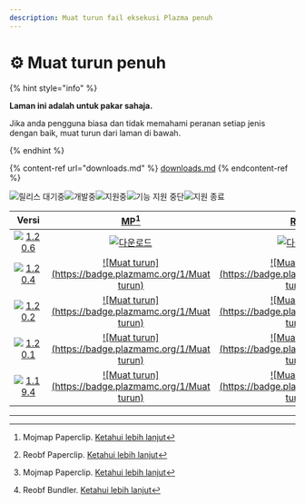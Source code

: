 ```yaml
---
description: Muat turun fail eksekusi Plazma penuh
---
```


# ⚙️ Muat turun penuh

{% hint style="info" %}

**Laman ini adalah untuk pakar sahaja.**

Jika anda pengguna biasa dan tidak memahami peranan setiap jenis dengan baik,
muat turun dari laman di bawah.

{% endhint %}

{% content-ref url="downloads.md" %}
[downloads.md](downloads.md)
{% endcontent-ref %}

[wtr]: https://badge.plazmamc.org/0/릴리스%20대기중

![릴리스 대기중][wtr]![개발중](https://badge.plazmamc.org/1/개발중)![지원중](https://badge.plazmamc.org/2/지원중)![기능 지원 중단](https://badge.plazmamc.org/6/기능%20지원%20중단)![지원 종료](https://badge.plazmamc.org/4/지원%20종료)

|                                       Versi                                       |                                                                                            [MP](#user-content-fn-1)[^1]                                                                                           |                                                                                            [RP](#user-content-fn-2)[^2]                                                                                           |                                                                                            [MB](#user-content-fn-3)[^3]                                                                                           |                                                                                            [RB](#user-content-fn-4)[^4]                                                                                           |
| :-------------------------------------------------------------------------------: | :---------------------------------------------------------------------------------------------------------------------------------------------------------------------------------------------------------------: | :---------------------------------------------------------------------------------------------------------------------------------------------------------------------------------------------------------------: | :---------------------------------------------------------------------------------------------------------------------------------------------------------------------------------------------------------------: | :---------------------------------------------------------------------------------------------------------------------------------------------------------------------------------------------------------------: |
| [![1.20.6](https://badge.plazmamc.org/1/1.20.6)](https://git.plazmamc.org/1.20.6) |                                                                   [![다운로드](https://badge.plazmamc.org/1/다운로드)](https://dl.plazmamc.org/1.20.6/0)                                                                  |                                                                   [![다운로드](https://badge.plazmamc.org/1/다운로드)](https://dl.plazmamc.org/1.20.6/1)                                                                  |                                                                   [![다운로드](https://badge.plazmamc.org/1/다운로드)](https://dl.plazmamc.org/1.20.6/2)                                                                  |                                                                   [![다운로드](https://badge.plazmamc.org/1/다운로드)](https://dl.plazmamc.org/1.20.6/3)                                                                  |
| [![1.20.4](https://badge.plazmamc.org/2/1.20.4)](https://git.plazmamc.org/1.20.4) | [![Muat turun](https://badge.plazmamc.org/1/Muat turun)](https://dl.plazmamc.org/1.20.4/0) | [![Muat turun](https://badge.plazmamc.org/1/Muat turun)](https://dl.plazmamc.org/1.20.4/1) | [![Muat turun](https://badge.plazmamc.org/1/Muat turun)](https://dl.plazmamc.org/1.20.4/2) | [![Muat turun](https://badge.plazmamc.org/1/Muat turun)](https://dl.plazmamc.org/1.20.4/3) |
| [![1.20.2](https://badge.plazmamc.org/4/1.20.2)](https://git.plazmamc.org/1.20.2) | [![Muat turun](https://badge.plazmamc.org/1/Muat turun)](https://dl.plazmamc.org/1.20.2/0) | [![Muat turun](https://badge.plazmamc.org/1/Muat turun)](https://dl.plazmamc.org/1.20.2/1) | [![Muat turun](https://badge.plazmamc.org/1/Muat turun)](https://dl.plazmamc.org/1.20.2/2) | [![Muat turun](https://badge.plazmamc.org/1/Muat turun)](https://dl.plazmamc.org/1.20.2/3) |
| [![1.20.1](https://badge.plazmamc.org/4/1.20.1)](https://git.plazmamc.org/1.20.1) | [![Muat turun](https://badge.plazmamc.org/1/Muat turun)](https://dl.plazmamc.org/1.20.1/0) | [![Muat turun](https://badge.plazmamc.org/1/Muat turun)](https://dl.plazmamc.org/1.20.1/1) | [![Muat turun](https://badge.plazmamc.org/1/Muat turun)](https://dl.plazmamc.org/1.20.1/2) | [![Muat turun](https://badge.plazmamc.org/1/Muat turun)](https://dl.plazmamc.org/1.20.1/3) |
| [![1.19.4](https://badge.plazmamc.org/4/1.19.4)](https://git.plazmamc.org/1.19.4) | [![Muat turun](https://badge.plazmamc.org/1/Muat turun)](https://dl.plazmamc.org/1.19.4/0) | [![Muat turun](https://badge.plazmamc.org/1/Muat turun)](https://dl.plazmamc.org/1.19.4/1) | [![Muat turun](https://badge.plazmamc.org/1/Muat turun)](https://dl.plazmamc.org/1.19.4/2) | [![Muat turun](https://badge.plazmamc.org/1/Muat turun)](https://dl.plazmamc.org/1.19.4/3) |

***

[^1]: Mojmap Paperclip. [Ketahui lebih lanjut](../administration/getting-started#id-2)

[^2]: Reobf Paperclip. [Ketahui lebih lanjut](../administration/getting-started#id-2)

[^3]: Mojmap Paperclip. [Ketahui lebih lanjut](../administration/getting-started#id-2)

[^4]: Reobf Bundler. [Ketahui lebih lanjut](../administration/getting-started#id-2)
